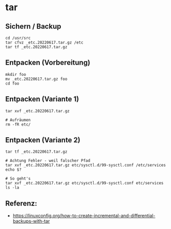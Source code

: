 # tar 

## Sichern / Backup 

```
cd /usr/src
tar cfvz _etc.20220617.tar.gz /etc
tar tf _etc.20220617.tar.gz
```


## Entpacken (Vorbereitung) 

```
mkdir foo
mv _etc.20220617.tar.gz foo
cd foo
```



## Entpacken (Variante 1)


```
tar xvf _etc.20220617.tar.gz

# Aufräumen
rm -fR etc/
```






## Entpacken (Variante 2) 

```
tar tf _etc.20220617.tar.gz

# Achtung Fehler - weil falscher Pfad 
tar xvf _etc.20220617.tar.gz etc/sysctl.d/99-sysctl.conf /etc/services
echo $?

# So geht's 
tar xvf _etc.20220617.tar.gz etc/sysctl.d/99-sysctl.conf etc/services
ls -la
```


## Referenz:

  * https://linuxconfig.org/how-to-create-incremental-and-differential-backups-with-tar
